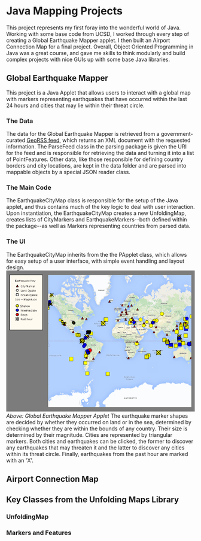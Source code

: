 # Java Mapping Projects

This project represents my first foray into the wonderful world of Java. Working with some base code from UCSD, I worked through every step of creating a Global Earthquake Mapper applet. I then built an Airport Connection Map for a final project. Overall, Object Oriented Programming in Java was a great course, and gave me skills to think modularly and build complex projects with nice GUIs up with some base Java libraries.

## Global Earthquake Mapper

This project is a Java Applet that allows users to interact with a global map with markers representing earthquakes that have occurred within the last 24 hours and cities that may lie within their threat circle.

### The Data

The data for the Global Earthquake Mapper is retrieved from a government-curated [GeoRSS feed](http://earthquake.usgs.gov/earthquakes/feed/v1.0/summary/2.5_week.atom), which returns an XML document with the requested information. The ParseFeed class in the parsing package is given the URI for the feed and is responsible for retrieving the data and turning it into a list of PointFeatures. Other data, like those responsible for defining country borders and city locations, are kept in the data folder and are parsed into mappable objects by a special JSON reader class.

### The Main Code

The EarthquakeCityMap class is responsible for the setup of the Java applet, and thus contains much of the key logic to deal with user interaction. Upon instantiation, the EarthquakeCityMap creates a new UnfoldingMap, creates lists of CityMarkers and EarthquakeMarkers--both defined within the package--as well as Markers representing countries from parsed data.

### The UI

The EarthquakeCityMap inherits from the the PApplet class, which allows for easy setup of a user interface, with simple event handling and layout design.
![Screenshot](documentation/earthquake_map_pic.png)
*Above: Global Earthquake Mapper Applet*
The earthquake marker shapes are decided by whether they occurred on land or in the sea, determined by checking whether they are within the bounds of any country. Their size is determined by their magnitude. Cities are represented by triangular markers. Both cities and earthquakes can be clicked, the former to discover any earthquakes that may threaten it and the latter to discover any cities within its threat circle. Finally, earthquakes from the past hour are marked with an 'X'.

## Airport Connection Map



## Key Classes from the Unfolding Maps Library

### UnfoldingMap


### Markers and Features
